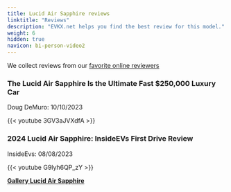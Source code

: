 ```yaml
---
title: Lucid Air Sapphire reviews
linktitle: "Reviews"
description: "EVKX.net helps you find the best review for this model."
weight: 6
hidden: true
navicon: bi-person-video2
---
```

We collect reviews from our [favorite online reviewers](../../../../../guides/evreviewers/)

<div class="container text-center shadow p-2 pe-4 mb-5 bg-body-tertiary rounded border">
<h3>The Lucid Air Sapphire Is the Ultimate Fast $250,000 Luxury Car</h3>
<p>Doug DeMuro: 10/10/2023</p>

{{< youtube 3GV3aJVXdfA >}}

</div>
<div class="container text-center shadow p-2 pe-4 mb-5 bg-body-tertiary rounded border">
<h3>2024 Lucid Air Sapphire: InsideEVs First Drive Review</h3>
<p>InsideEvs: 08/08/2023</p>

{{< youtube G9lyh6QP_zY >}}

</div>
<div class="mt-3 mb-3">
<a href="../gallery/" class="text-decoration-none text-black">
<strong><i class="bi-arrow-left"></i>Gallery  </strong>
</a>
<a href="../" class="text-decoration-none text-black float-end">
<strong>Lucid Air Sapphire <i class="bi-arrow-right"></i></strong>
</a>
</div>
